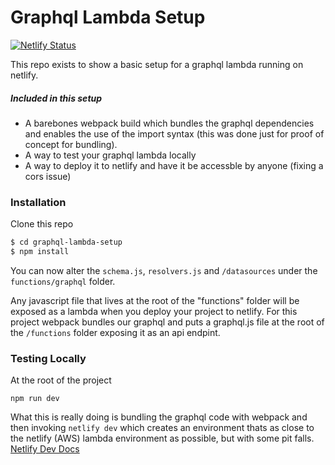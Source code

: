 # Graphql Lambda Setup

[![Netlify Status](https://api.netlify.com/api/v1/badges/af77e879-3837-4e4f-ad90-73721a0abeb0/deploy-status)](https://app.netlify.com/sites/graphql-lambda-setup/deploys)

This repo exists to show a basic setup for a graphql lambda running on netlify.

##### Included in this setup

- A barebones webpack build which bundles the graphql dependencies and enables the use of the import syntax (this was done just for proof of concept for bundling).
- A way to test your graphql lambda locally
- A way to deploy it to netlify and have it be accessble by anyone (fixing a cors issue)

### Installation

Clone this repo

```sh
$ cd graphql-lambda-setup
$ npm install
```

You can now alter the `schema.js`, `resolvers.js` and `/datasources` under the `functions/graphql` folder.

Any javascript file that lives at the root of the "functions" folder will be exposed as a lambda when you deploy your project to netlify. For this project webpack bundles our graphql and puts a graphql.js file at the root of the `/functions` folder exposing it as an api endpint.

### Testing Locally

At the root of the project

`npm run dev`

What this is really doing is bundling the graphql code with webpack and then invoking `netlify dev` which creates an environment thats as close to the netlify (AWS) lambda environment as possible, but with some pit falls.
[Netlify Dev Docs](https://github.com/netlify/cli/blob/master/docs/netlify-dev.md)
